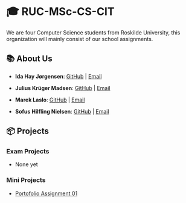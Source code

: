 # 🎓 **RUC-MSc-CS-CIT**

We are four Computer Science students from Roskilde University, this organization will mainly consist of our school assignments.

## 📚 **About Us**

- **Ida Hay Jørgensen**: [GitHub](https://github.com/idax6797) | [Email](stud-ijoergense@ruc.dk)

- **Julius Krüger Madsen**: [GitHub](https://github.com/JuliusKryger) | [Email](https://www.linkedin.com/in/julius-kruger/)

- **Marek Laslo**: [GitHub](https://github.com/MarLaslo) | [Email](stud-laslo@ruc.dk)

- **Sofus Hilfling Nielsen**: [GitHub](https://github.com/sofushn) | [Email](stud-sofusn@ruc.dk)

## 📦 **Projects**

### Exam Projects

- None yet


### Mini Projects

- [Portofolio Assignment 01](https://github.com/RUC-MSc-CS-CIT-2024/portfolio_subproject_1)
